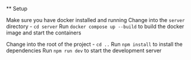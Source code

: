 ** Setup

Make sure you have docker installed and running
Change into the `server` directory - `cd server`
Run `docker compose up --build` to build the docker image and start the containers

Change into the root of the project - `cd ..`
Run `npm install` to install the dependencies
Run `npm run dev` to start the development server